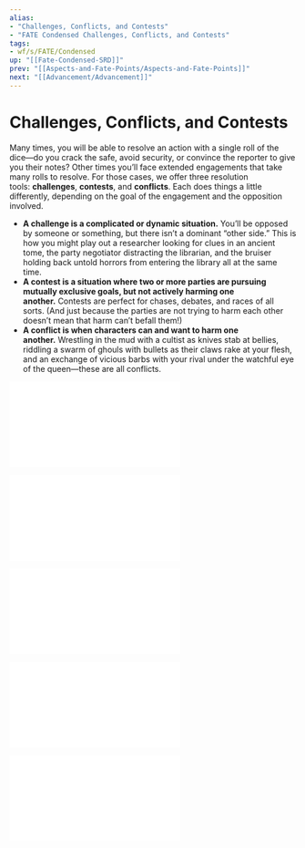 ```yaml
---
alias:
- "Challenges, Conflicts, and Contests"
- "FATE Condensed Challenges, Conflicts, and Contests"
tags:
- wf/s/FATE/Condensed
up: "[[Fate-Condensed-SRD]]"
prev: "[[Aspects-and-Fate-Points/Aspects-and-Fate-Points]]"
next: "[[Advancement/Advancement]]"
---
```

# Challenges, Conflicts, and Contests

Many times, you will be able to resolve an action with a single roll of the dice—do you crack the safe, avoid security, or convince the reporter to give you their notes? Other times you’ll face extended engagements that take many rolls to resolve. For those cases, we offer three resolution tools: **challenges**, **contests**, and **conflicts**. Each does things a little differently, depending on the goal of the engagement and the opposition involved.

- **A challenge is a complicated or dynamic situation.** You’ll be opposed by someone or something, but there isn’t a dominant “other side.” This is how you might play out a researcher looking for clues in an ancient tome, the party negotiator distracting the librarian, and the bruiser holding back untold horrors from entering the library all at the same time.
- **A contest is a situation where two or more parties are pursuing mutually exclusive goals, but not actively harming one another.** Contests are perfect for chases, debates, and races of all sorts. (And just because the parties are not trying to harm each other doesn’t mean that harm can’t befall them!)
- **A conflict is when characters can and want to harm one another.** Wrestling in the mud with a cultist as knives stab at bellies, riddling a swarm of ghouls with bullets as their claws rake at your flesh, and an exchange of vicious barbs with your rival under the watchful eye of the queen—these are all conflicts.

![Setting-Up-Scenes](Setting-Up-Scenes/Setting-Up-Scenes.md)

![Teamwork](Teamwork/Teamwork.md)

![Challenges](Challenges/Challenges.md)

![Contests](Contests/Contests.md)

![Conflicts](Conflicts/Conflicts.md)
